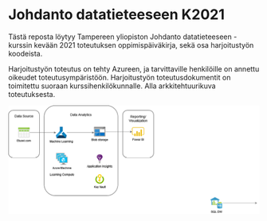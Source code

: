 # Johdanto datatieteeseen K2021

Tästä reposta löytyy Tampereen yliopiston Johdanto datatieteeseen -kurssin kevään 2021 toteutuksen oppimispäiväkirja, sekä osa harjoitustyön koodeista.

Harjoitustyön toteutus on tehty Azureen, ja tarvittaville henkilöille on annettu oikeudet toteutusympäristöön.
Harjoitustyön toteutusdokumentit on toimitettu suoraan kurssihenkilökunnalle. Alla arkkitehtuurikuva toteutuksesta.

![Arkkitehtuurikuva](arkkitehtuuri.png)




